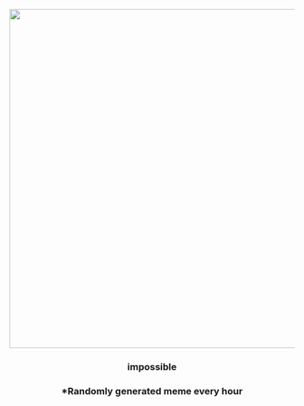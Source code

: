 <p align="center">
        <img src="https://i.redd.it/ab562pegmva91.jpg" width="600" height="600">
        </p>
        <h3 align="center">impossible</h3>
        <h3 align="center">*Randomly generated meme every hour</h3>
    